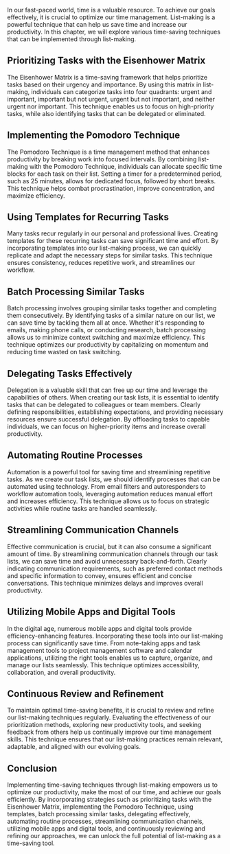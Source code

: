
In our fast-paced world, time is a valuable resource. To achieve our goals effectively, it is crucial to optimize our time management. List-making is a powerful technique that can help us save time and increase our productivity. In this chapter, we will explore various time-saving techniques that can be implemented through list-making.

Prioritizing Tasks with the Eisenhower Matrix
---------------------------------------------

The Eisenhower Matrix is a time-saving framework that helps prioritize tasks based on their urgency and importance. By using this matrix in list-making, individuals can categorize tasks into four quadrants: urgent and important, important but not urgent, urgent but not important, and neither urgent nor important. This technique enables us to focus on high-priority tasks, while also identifying tasks that can be delegated or eliminated.

Implementing the Pomodoro Technique
-----------------------------------

The Pomodoro Technique is a time management method that enhances productivity by breaking work into focused intervals. By combining list-making with the Pomodoro Technique, individuals can allocate specific time blocks for each task on their list. Setting a timer for a predetermined period, such as 25 minutes, allows for dedicated focus, followed by short breaks. This technique helps combat procrastination, improve concentration, and maximize efficiency.

Using Templates for Recurring Tasks
-----------------------------------

Many tasks recur regularly in our personal and professional lives. Creating templates for these recurring tasks can save significant time and effort. By incorporating templates into our list-making process, we can quickly replicate and adapt the necessary steps for similar tasks. This technique ensures consistency, reduces repetitive work, and streamlines our workflow.

Batch Processing Similar Tasks
------------------------------

Batch processing involves grouping similar tasks together and completing them consecutively. By identifying tasks of a similar nature on our list, we can save time by tackling them all at once. Whether it's responding to emails, making phone calls, or conducting research, batch processing allows us to minimize context switching and maximize efficiency. This technique optimizes our productivity by capitalizing on momentum and reducing time wasted on task switching.

Delegating Tasks Effectively
----------------------------

Delegation is a valuable skill that can free up our time and leverage the capabilities of others. When creating our task lists, it is essential to identify tasks that can be delegated to colleagues or team members. Clearly defining responsibilities, establishing expectations, and providing necessary resources ensure successful delegation. By offloading tasks to capable individuals, we can focus on higher-priority items and increase overall productivity.

Automating Routine Processes
----------------------------

Automation is a powerful tool for saving time and streamlining repetitive tasks. As we create our task lists, we should identify processes that can be automated using technology. From email filters and autoresponders to workflow automation tools, leveraging automation reduces manual effort and increases efficiency. This technique allows us to focus on strategic activities while routine tasks are handled seamlessly.

Streamlining Communication Channels
-----------------------------------

Effective communication is crucial, but it can also consume a significant amount of time. By streamlining communication channels through our task lists, we can save time and avoid unnecessary back-and-forth. Clearly indicating communication requirements, such as preferred contact methods and specific information to convey, ensures efficient and concise conversations. This technique minimizes delays and improves overall productivity.

Utilizing Mobile Apps and Digital Tools
---------------------------------------

In the digital age, numerous mobile apps and digital tools provide efficiency-enhancing features. Incorporating these tools into our list-making process can significantly save time. From note-taking apps and task management tools to project management software and calendar applications, utilizing the right tools enables us to capture, organize, and manage our lists seamlessly. This technique optimizes accessibility, collaboration, and overall productivity.

Continuous Review and Refinement
--------------------------------

To maintain optimal time-saving benefits, it is crucial to review and refine our list-making techniques regularly. Evaluating the effectiveness of our prioritization methods, exploring new productivity tools, and seeking feedback from others help us continually improve our time management skills. This technique ensures that our list-making practices remain relevant, adaptable, and aligned with our evolving goals.

Conclusion
----------

Implementing time-saving techniques through list-making empowers us to optimize our productivity, make the most of our time, and achieve our goals efficiently. By incorporating strategies such as prioritizing tasks with the Eisenhower Matrix, implementing the Pomodoro Technique, using templates, batch processing similar tasks, delegating effectively, automating routine processes, streamlining communication channels, utilizing mobile apps and digital tools, and continuously reviewing and refining our approaches, we can unlock the full potential of list-making as a time-saving tool.
